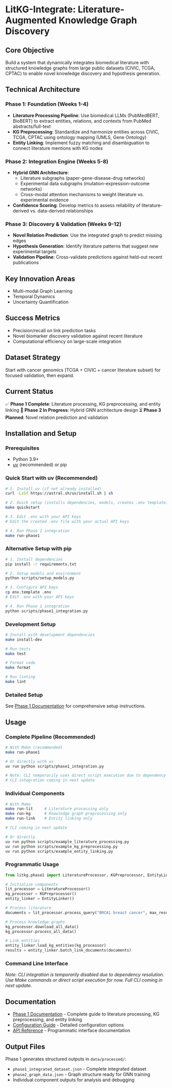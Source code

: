 # LitKG-Integrate: Literature-Augmented Knowledge Graph Discovery

## Core Objective
Build a system that dynamically integrates biomedical literature with structured knowledge graphs from large public datasets (CIVIC, TCGA, CPTAC) to enable novel knowledge discovery and hypothesis generation.

## Technical Architecture

### Phase 1: Foundation (Weeks 1-4)
- **Literature Processing Pipeline**: Use biomedical LLMs (PubMedBERT, BioBERT) to extract entities, relations, and contexts from PubMed abstracts/full-text
- **KG Preprocessing**: Standardize and harmonize entities across CIVIC, TCGA, CPTAC using ontology mapping (UMLS, Gene Ontology)
- **Entity Linking**: Implement fuzzy matching and disambiguation to connect literature mentions with KG nodes

### Phase 2: Integration Engine (Weeks 5-8)
- **Hybrid GNN Architecture**:
  - Literature subgraphs (paper-gene-disease-drug networks)
  - Experimental data subgraphs (mutation-expression-outcome networks)
  - Cross-modal attention mechanisms to weight literature vs. experimental evidence
- **Confidence Scoring**: Develop metrics to assess reliability of literature-derived vs. data-derived relationships

### Phase 3: Discovery & Validation (Weeks 9-12)
- **Novel Relation Prediction**: Use the integrated graph to predict missing edges
- **Hypothesis Generation**: Identify literature patterns that suggest new experimental targets
- **Validation Pipeline**: Cross-validate predictions against held-out recent publications

## Key Innovation Areas
- Multi-modal Graph Learning
- Temporal Dynamics
- Uncertainty Quantification

## Success Metrics
- Precision/recall on link prediction tasks
- Novel biomarker discovery validation against recent literature
- Computational efficiency on large-scale integration

## Dataset Strategy
Start with cancer genomics (TCGA + CIVIC + cancer literature subset) for focused validation, then expand.

## Current Status

✅ **Phase 1 Complete**: Literature processing, KG preprocessing, and entity linking
🚧 **Phase 2 In Progress**: Hybrid GNN architecture design
⏳ **Phase 3 Planned**: Novel relation prediction and validation

## Installation and Setup

### Prerequisites
- Python 3.9+ 
- [uv](https://github.com/astral-sh/uv) (recommended) or pip

### Quick Start with uv (Recommended)
```bash
# 1. Install uv (if not already installed)
curl -LsSf https://astral.sh/uv/install.sh | sh

# 2. Quick setup (installs dependencies, models, creates .env template)
make quickstart

# 3. Edit .env with your API keys
# Edit the created .env file with your actual API keys

# 4. Run Phase 1 integration
make run-phase1
```

### Alternative Setup with pip
```bash
# 1. Install dependencies
pip install -r requirements.txt

# 2. Setup models and environment
python scripts/setup_models.py

# 3. Configure API keys
cp env.template .env
# Edit .env with your API keys

# 4. Run Phase 1 integration
python scripts/phase1_integration.py
```

### Development Setup
```bash
# Install with development dependencies
make install-dev

# Run tests
make test

# Format code
make format

# Run linting
make lint
```

### Detailed Setup
See [Phase 1 Documentation](docs/Phase1_README.md) for comprehensive setup instructions.

## Usage

### Complete Pipeline (Recommended)
```bash
# With Make (recommended)
make run-phase1

# Or directly with uv
uv run python scripts/phase1_integration.py

# Note: CLI temporarily uses direct script execution due to dependency resolution
# CLI integration coming in next update
```

### Individual Components
```bash
# With Make
make run-lit     # Literature processing only
make run-kg      # Knowledge graph preprocessing only  
make run-link    # Entity linking only

# CLI coming in next update

# Or directly
uv run python scripts/example_literature_processing.py
uv run python scripts/example_kg_preprocessing.py
uv run python scripts/example_entity_linking.py
```

### Programmatic Usage
```python
from litkg.phase1 import LiteratureProcessor, KGPreprocessor, EntityLinker

# Initialize components
lit_processor = LiteratureProcessor()
kg_processor = KGPreprocessor()
entity_linker = EntityLinker()

# Process literature
documents = lit_processor.process_query("BRCA1 breast cancer", max_results=100)

# Process knowledge graphs  
kg_processor.download_all_data()
kg_processor.process_all_data()

# Link entities
entity_linker.load_kg_entities(kg_processor)
results = entity_linker.batch_link_documents(documents)
```

### Command Line Interface
*Note: CLI integration is temporarily disabled due to dependency resolution. Use Make commands or direct script execution for now. Full CLI coming in next update.*

## Documentation

- [Phase 1 Documentation](docs/Phase1_README.md) - Complete guide to literature processing, KG preprocessing, and entity linking
- [Configuration Guide](config/config.yaml) - Detailed configuration options
- [API Reference](docs/API.md) - Programmatic interface documentation

## Output Files

Phase 1 generates structured outputs in `data/processed/`:
- `phase1_integrated_dataset.json` - Complete integrated dataset
- `phase2_graph_data.json` - Graph structure ready for GNN training
- Individual component outputs for analysis and debugging